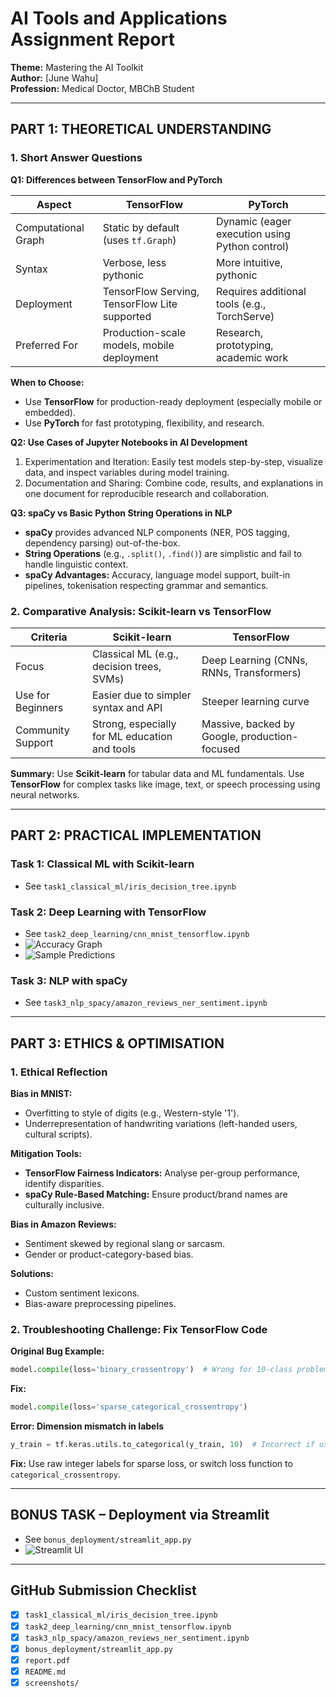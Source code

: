 # AI Tools and Applications Assignment Report

**Theme:** Mastering the AI Toolkit  
**Author:** [June Wahu]  
**Profession:** Medical Doctor, MBChB Student

---

## PART 1: THEORETICAL UNDERSTANDING

### 1. Short Answer Questions

**Q1: Differences between TensorFlow and PyTorch**

| Aspect              | TensorFlow                                    | PyTorch                                        |
| ------------------- | --------------------------------------------- | ---------------------------------------------- |
| Computational Graph | Static by default (uses `tf.Graph`)           | Dynamic (eager execution using Python control) |
| Syntax              | Verbose, less pythonic                        | More intuitive, pythonic                       |
| Deployment          | TensorFlow Serving, TensorFlow Lite supported | Requires additional tools (e.g., TorchServe)   |
| Preferred For       | Production-scale models, mobile deployment    | Research, prototyping, academic work           |

**When to Choose:**
- Use **TensorFlow** for production-ready deployment (especially mobile or embedded).
- Use **PyTorch** for fast prototyping, flexibility, and research.

**Q2: Use Cases of Jupyter Notebooks in AI Development**
1. Experimentation and Iteration: Easily test models step-by-step, visualize data, and inspect variables during model training.
2. Documentation and Sharing: Combine code, results, and explanations in one document for reproducible research and collaboration.

**Q3: spaCy vs Basic Python String Operations in NLP**
- **spaCy** provides advanced NLP components (NER, POS tagging, dependency parsing) out-of-the-box.
- **String Operations** (e.g., `.split()`, `.find()`) are simplistic and fail to handle linguistic context.
- **spaCy Advantages:** Accuracy, language model support, built-in pipelines, tokenisation respecting grammar and semantics.

### 2. Comparative Analysis: Scikit-learn vs TensorFlow

| Criteria          | Scikit-learn                                  | TensorFlow                                    |
| ----------------- | --------------------------------------------- | --------------------------------------------- |
| Focus             | Classical ML (e.g., decision trees, SVMs)     | Deep Learning (CNNs, RNNs, Transformers)      |
| Use for Beginners | Easier due to simpler syntax and API          | Steeper learning curve                        |
| Community Support | Strong, especially for ML education and tools | Massive, backed by Google, production-focused |

**Summary:**
Use **Scikit-learn** for tabular data and ML fundamentals. Use **TensorFlow** for complex tasks like image, text, or speech processing using neural networks.

---

## PART 2: PRACTICAL IMPLEMENTATION

### Task 1: Classical ML with Scikit-learn
- See `task1_classical_ml/iris_decision_tree.ipynb`

### Task 2: Deep Learning with TensorFlow
- See `task2_deep_learning/cnn_mnist_tensorflow.ipynb`
- ![Accuracy Graph](screenshots/accuracy_graph.png)
- ![Sample Predictions](task2_deep_learning/model_visuals/sample_predictions.png)

### Task 3: NLP with spaCy
- See `task3_nlp_spacy/amazon_reviews_ner_sentiment.ipynb`

---

## PART 3: ETHICS & OPTIMISATION

### 1. Ethical Reflection

**Bias in MNIST:**
- Overfitting to style of digits (e.g., Western-style '1').
- Underrepresentation of handwriting variations (left-handed users, cultural scripts).

**Mitigation Tools:**
- **TensorFlow Fairness Indicators:** Analyse per-group performance, identify disparities.
- **spaCy Rule-Based Matching:** Ensure product/brand names are culturally inclusive.

**Bias in Amazon Reviews:**
- Sentiment skewed by regional slang or sarcasm.
- Gender or product-category-based bias.

**Solutions:**
- Custom sentiment lexicons.
- Bias-aware preprocessing pipelines.

### 2. Troubleshooting Challenge: Fix TensorFlow Code

**Original Bug Example:**
```python
model.compile(loss='binary_crossentropy')  # Wrong for 10-class problem
```
**Fix:**
```python
model.compile(loss='sparse_categorical_crossentropy')
```

**Error: Dimension mismatch in labels**
```python
y_train = tf.keras.utils.to_categorical(y_train, 10)  # Incorrect if using sparse loss
```
**Fix:** Use raw integer labels for sparse loss, or switch loss function to `categorical_crossentropy`.

---

## BONUS TASK – Deployment via Streamlit

- See `bonus_deployment/streamlit_app.py`
- ![Streamlit UI](screenshots/streamlit_ui.png)

---

## GitHub Submission Checklist
- [x] `task1_classical_ml/iris_decision_tree.ipynb`
- [x] `task2_deep_learning/cnn_mnist_tensorflow.ipynb`
- [x] `task3_nlp_spacy/amazon_reviews_ner_sentiment.ipynb`
- [x] `bonus_deployment/streamlit_app.py`
- [x] `report.pdf`
- [x] `README.md`
- [x] `screenshots/` 